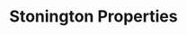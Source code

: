 ---
title: Stonington Properties
slug: stonington-properties
updated-on: '2024-05-30T13:44:31.749Z'
created-on: '2024-05-30T13:41:46.671Z'
published-on: '2024-05-30T13:54:32.469Z'
f_city-state-2:
- cms/city/danville-ky.md
- cms/city/covington-ky.md
- cms/city/winchester-ky.md
- cms/city/frankfort-ky.md
f_locations:
- cms/payday-loan/stonington-properties-26931.md
- cms/payday-loan/stonington-properties-26932.md
- cms/payday-loan/stonington-properties-26933.md
- cms/payday-loan/stonington-properties-26934.md
f_states:
- cms/state/kentucky.md
layout: '[company].html'
tags: company
---